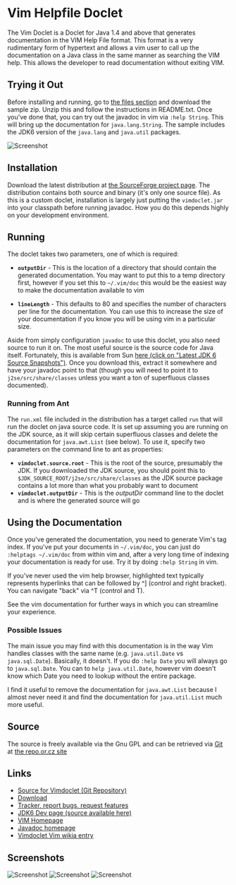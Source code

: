 # Vim Helpfile Doclet 

The Vim Doclet is a Doclet for Java 1.4 and above that generates documentation in the VIM Help File format. This format is a very rudimentary form of hypertext and allows a vim user to call up the documentation on a Java class in the same manner as searching the VIM help. This allows the developer to read documentation without exiting VIM.

## Trying it Out 

Before installing and running, go to [the files section](http://sourceforge.net/project/showfiles.php?group_id#210533) and download the sample zip. Unzip this and follow the instructions in README.txt.  Once you've done that, you can try out the javadoc in vim via `:help String`. This will bring up the documentation for `java.lang.String`. The sample includes the JDK6 version of the `java.lang` and `java.util` packages.

![Screenshot](http://vimdoclet.sourceforge.net/vimdoclet1.png "Screenshot of what the documentation looks like")

## Installation

Download the latest distribution at [the SourceForge project page](http://sourceforge.net/projects/vimdoclet/). The distribution contains both source and binary (it's only one source file).  As this is a custom doclet, installation is largely just putting the `vimdoclet.jar` into your classpath before running javadoc. How you do this depends highly on your development environment.

## Running

The doclet takes two parameters, one of which is required:

* **`outputDir`** - This is the location of a directory that should contain the generated documentation. You may want to put this to a temp directory first, however if you set this to `~/.vim/doc` this would be the easiest way to make the documentation available to vim

* **`lineLength`** - This defaults to 80 and specifies the number of characters per line for the documentation. You can use this to increase the size of your documentation if you know you will be using vim in a particular size.

Aside from simply configuration `javadoc` to use this doclet, you also need source to run it on. The most useful source is the source code for Java itself. Fortunately, this is available from Sun [here (click on "Latest JDK 6 Source Snapshots")](https://jdk6.dev.java.net/). Once you download this, extract it somewhere and have your javadoc point to that (though you will need to point it to `j2se/src/share/classes` unless you want a ton of superfluous classes documented).

### Running from Ant 

The `run.xml` file included in the distribution has a target called `run` that will run the doclet on java source code. It is set up assuming you are running on the JDK source, as it will skip certain superfluous classes and delete the documentation for `java.awt.List` (see below). To use it, specify two parameters on the command line to ant as properties:

* **`vimdoclet.source.root`** - This is the root of the source, presumably the JDK. If you downloaded the JDK source, you should point this to `$JDK_SOURCE_ROOT/j2se/src/share/classes` as the JDK source package contains a lot more than what you probably want to document
* **`vimdoclet.outputDir`** - This is the *outputDir* command line to the doclet and is where the generated source will go

## Using the Documentation

Once you've generated the documentation, you need to generate Vim's tag index. If you've put your documents in `~/.vim/doc`, you can just do `:helptags ~/.vim/doc` from within vim and, after a very long time of indexing your documentation is ready for use. Try it by doing `:help String` in vim.

If you've never used the vim help browser, highlighted text typically represents hyperlinks that can be followed by ^] (control and right bracket). You can navigate "back" via ^T (control and T).

See the vim documentation for further ways in which you can streamline your experience.

### Possible Issues 

The main issue you may find with this documentation is in the way Vim handles classes with the same name (e.g. `java.util.Date` vs `java.sql.Date`). Basically, it doesn't. If you do `:help Date` you will always go to `java.sql.Date`. You can to `help java.util.Date`, however vim doesn't know which Date you need to lookup without the entire package.

I find it useful to remove the documentation for `java.awt.List` because I almost never need it and find the documentation for `java.util.List` much more useful.

## Source 

The source is freely available via the Gnu GPL and can be retrieved via [Git](http://git.or.cz) at [the repo.or.cz site](http://repo.or.cz/w/vimdoclet.git)

## Links 

* [Source for Vimdoclet (Git Repository)](http://github.com/davetron5000/vimdoclet/tree/master)
* [Download](http://sourceforge.net/project/showfiles.php?group_id#210533)
* [Tracker, report bugs, request features](http://davetron5000.lighthouseapp.com/projects/17091-vimdoclet/tickets)
* [JDK6 Dev page (source available here)](https://jdk6.dev.java.net/)
* [VIM Homepage](http://www.vim.org)
* [Javadoc homepage](http://java.sun.com/j2se/javadoc/)
* [Vimdoclet Vim wikia entry](http://vim.wikia.com/wiki/Vim_Doclet)

## Screenshots 
![Screenshot](http://vimdoclet.sourceforge.net/vimdoclet1.png "Screenshot of what the documentation looks like")
![Screenshot](http://vimdoclet.sourceforge.net/vimdoclet2.png "Screenshot of the method list")
![Screenshot](http://vimdoclet.sourceforge.net/vimdoclet3.png "Screenshot a method's javadoc")

